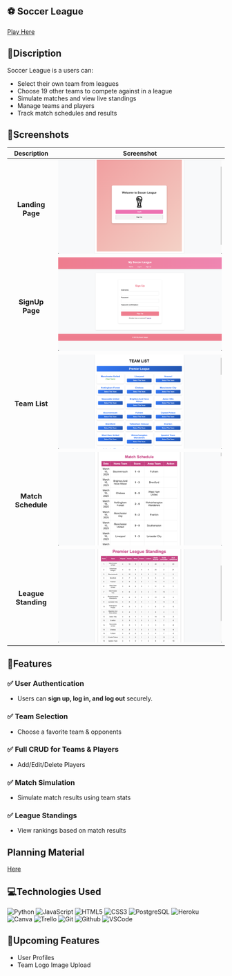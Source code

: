 ## ⚽ Soccer League
[Play Here](https://soccer-league-f8cb7ffa0929.herokuapp.com/)
## 🚀Discription
Soccer League is a users can:

- Select their own team from leagues
- Choose 19 other teams to compete against in a league
- Simulate matches and view live standings
- Manage teams and players
- Track match schedules and results

## 📸Screenshots
  |   Description | Screenshot |
  |:-------------:| -----------|
  | <h3>Landing Page</h3> | ![screenshot1](https://github.com/EdwardKim030391/Soccer-league/blob/main/Soccer_League/league/static/images/ReadMeImage/MainPage.png)  
  | <h3>SignUp Page</h3> | ![screenshot2](https://github.com/EdwardKim030391/Soccer-league/blob/main/Soccer_League/league/static/images/ReadMeImage/SignUp.png)  
  | <h3>Team List</h3> | ![screenshot3](https://github.com/EdwardKim030391/Soccer-league/blob/main/Soccer_League/league/static/images/ReadMeImage/TeamList.png)
  | <h3>Match Schedule</h3> | ![screenshot4](https://github.com/EdwardKim030391/Soccer-league/blob/main/Soccer_League/league/static/images/ReadMeImage/MatchSchedule.png)
  | <h3>League Standing</h3> | ![screenshot5](https://github.com/EdwardKim030391/Soccer-league/blob/main/Soccer_League/league/static/images/ReadMeImage/LeagueStanding.png)
  
## 📍Features
### ✅ User Authentication
- Users can **sign up, log in, and log out** securely.

### ✅ Team Selection 
- Choose a favorite team & opponents

### ✅ Full CRUD for Teams & Players
- Add/Edit/Delete Players

### ✅ Match Simulation
- Simulate match results using team stats

### ✅ League Standings
- View rankings based on match results




## Planning Material
[Here](https://trello.com/b/dW56W4aU/play-soccer-league)


## 💻Technologies Used
![Python](https://img.shields.io/badge/-Python-05122A?style=flat&logo=python)
![JavaScript](https://img.shields.io/badge/-JavaScript-05122A?style=flat&logo=javascript)
![HTML5](https://img.shields.io/badge/-HTML5-05122A?style=flat&logo=html5)
![CSS3](https://img.shields.io/badge/-CSS-05122A?style=flat&logo=css3)
![PostgreSQL](https://img.shields.io/badge/-PostgreSQL-05122A?style=flat&logo=postgresql)
![Heroku](https://img.shields.io/badge/-Heroku-05122A?style=flat&logo=heroku)
![Canva](https://img.shields.io/badge/-Canva-05122A?style=flat&logo=canva)
![Trello](https://img.shields.io/badge/-Trello-05122A?style=flat&logo=trello)
![Git](https://img.shields.io/badge/-Git-05122A?style=flat&logo=git)
![Github](https://img.shields.io/badge/-GitHub-05122A?style=flat&logo=github)
![VSCode](https://img.shields.io/badge/-VS_Code-05122A?style=flat&logo=visualstudio)


## 🎉Upcoming Features
- User Profiles
- Team Logo Image Upload

